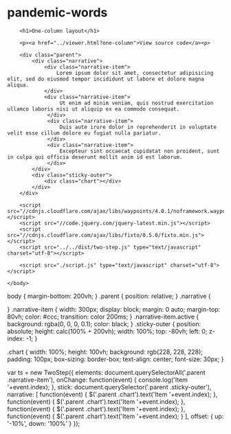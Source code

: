 # pandemic-words

<html>
    <head>
        <meta charset="utf-8">
        <link rel="stylesheet" href="./style.css" type="text/css" media="screen">
    </head>
    <body>
        
        <h1>One-column layout</h1>
    
        <p><a href="../viewer.html?one-column">View source code</a><p>
        
        <div class="parent">
            <div class="narrative">
                <div class="narrative-item">
                    Lorem ipsum dolor sit amet, consectetur adipisicing elit, sed do eiusmod tempor incididunt ut labore et dolore magna aliqua.
                </div>
                <div class="narrative-item">
                     Ut enim ad minim veniam, quis nostrud exercitation ullamco laboris nisi ut aliquip ex ea commodo consequat.
                 </div>
                 <div class="narrative-item">
                     Duis aute irure dolor in reprehenderit in voluptate velit esse cillum dolore eu fugiat nulla pariatur.
                 </div>
                 <div class="narrative-item">
                     Excepteur sint occaecat cupidatat non proident, sunt in culpa qui officia deserunt mollit anim id est laborum.
                 </div>
            </div>
            <div class="sticky-outer">
                <div class="chart"></div>
            </div>
        </div>

        <script src="//cdnjs.cloudflare.com/ajax/libs/waypoints/4.0.1/noframework.waypoints.min.js"></script>
        <script src="//code.jquery.com/jquery-latest.min.js"></script>
        <script src="//cdnjs.cloudflare.com/ajax/libs/fixto/0.5.0/fixto.min.js"></script>
        <script src="../../dist/two-step.js" type="text/javascript" charset="utf-8"></script>

        <script src="./script.js" type="text/javascript" charset="utf-8"></script>
        
    </body>
</html>

body {
    margin-bottom: 200vh;
}
.parent {
    position: relative;
}
.narrative {

}
.narrative-item {
    width: 300px;
    display: block;
    margin: 0 auto;
    margin-top: 80vh;
    color: #ccc;
    transition: color 200ms;
}
.narrative-item.active {
    background: rgba(0, 0, 0, 0.1);
    color: black;
}
.sticky-outer {
    position: absolute;
    height: calc(100% + 200vh);
    width: 100%;
    top: -80vh;
    left: 0;
    z-index: -1;
}

.chart {
    width: 100%;
    height: 100vh;
    background: rgb(228, 228, 228);
    padding: 100px;
    box-sizing: border-box;
    text-align: center;
    font-size: 30px;
}

var ts = new TwoStep({
    elements: document.querySelectorAll('.parent .narrative-item'),
    onChange: function(event) {
        console.log('Item '+event.index);
    },
    stick: document.querySelector('.parent .sticky-outer'),
    narrative: [
        function(event) {
            $('.parent .chart').text('Item '+event.index);
        },
        function(event) {
            $('.parent .chart').text('Item '+event.index);
        },
        function(event) {
            $('.parent .chart').text('Item '+event.index);
        },
        function(event) {
            $('.parent .chart').text('Item '+event.index);
        }
    ],
    offset: {
        up: '-10%',
        down: '100%'
    }
});
